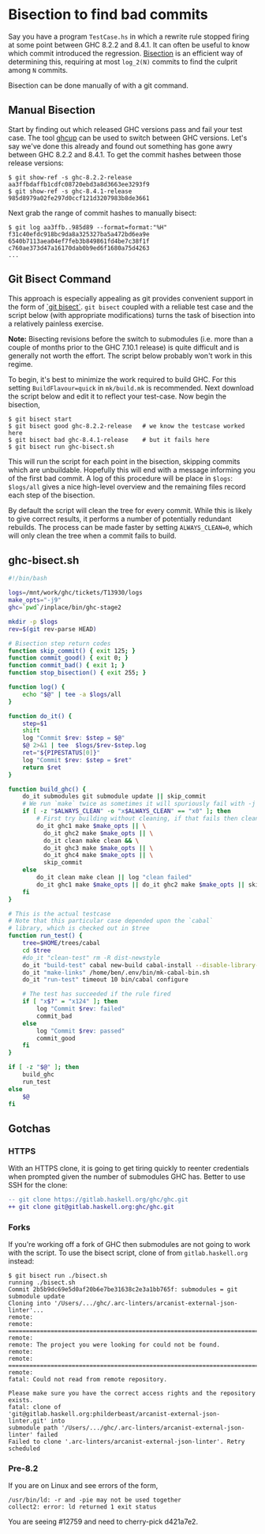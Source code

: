 # Bisection to find bad commits


Say you have a program `TestCase.hs` in which a rewrite rule stopped firing at some point between GHC 8.2.2 and 8.4.1. It can often be useful to know which commit introduced the regression. [Bisection](https://en.wikipedia.org/wiki/Bisection_%28software_engineering%29) is an efficient way of determining this, requiring at most `log_2(N)` commits to find the culprit among `N` commits.

Bisection can be done manually of with a git command.

## Manual Bisection

Start by finding out which released GHC versions pass and fail your test case.
The tool [ghcup](https://www.haskell.org/ghcup/) can be used to switch between GHC versions. Let's say we've done this already and found out something has gone awry between GHC 8.2.2 and 8.4.1. To get the commit hashes between those release
versions:

```
$ git show-ref -s ghc-8.2.2-release
aa3ffbdaffb1cdfc08720ebd3a8d3663ee3293f9
$ git show-ref -s ghc-8.4.1-release
985d8979a02fe297d0ccf121d3207983b8de3661
```

Next grab the range of commit hashes to manually bisect:

```
$ git log aa3ffb..985d89 --format=format:"%H"
f31c40efdc918bc9da8a325327ba5a472bd6ea9e
6540b7113aea04ef7feb3b849861fd4be7c38f1f
c760ae373d47a16170dab0b9ed6f1680a75d4263
...
```

## Git Bisect Command

This approach is especially appealing as git provides convenient support in the form of [\`git bisect\`](https://www.kernel.org/pub/software/scm/git/docs/git-bisect.html). `git bisect` coupled with a reliable test case and the script below (with appropriate modifications) turns the task of bisection into a relatively painless exercise.


**Note:** Bisecting revisions before the switch to submodules (i.e. more than a couple of months prior to the GHC 7.10.1 release) is quite difficult and is generally not worth the effort. The script below probably won't work in this regime.


To begin, it's best to minimize the work required to build GHC. For this setting `BuildFlavour=quick` in `mk/build.mk` is recommended. Next download the script below and edit it to reflect your test-case. Now begin the bisection,

```
$ git bisect start
$ git bisect good ghc-8.2.2-release   # we know the testcase worked here
$ git bisect bad ghc-8.4.1-release    # but it fails here
$ git bisect run ghc-bisect.sh
```


This will run the script for each point in the bisection, skipping commits which are unbuildable. Hopefully this will end with a message informing you of the first bad commit. A log of this procedure will be place in `$logs`: `$logs/all` gives a nice high-level overview and the remaining files record each step of the bisection.



By default the script will clean the tree for every commit. While this is likely to give correct results, it performs a number of potentially redundant rebuilds. The process can be made faster by setting `ALWAYS_CLEAN=0`, which will only clean the tree when a commit fails to build.


## ghc-bisect.sh


```bash
#!/bin/bash

logs=/mnt/work/ghc/tickets/T13930/logs
make_opts="-j9"
ghc=`pwd`/inplace/bin/ghc-stage2

mkdir -p $logs
rev=$(git rev-parse HEAD)

# Bisection step return codes
function skip_commit() { exit 125; }
function commit_good() { exit 0; }
function commit_bad() { exit 1; }
function stop_bisection() { exit 255; }

function log() {
    echo "$@" | tee -a $logs/all
}

function do_it() {
    step=$1
    shift
    log "Commit $rev: $step = $@"
    $@ 2>&1 | tee  $logs/$rev-$step.log
    ret="${PIPESTATUS[0]}"
    log "Commit $rev: $step = $ret"
    return $ret
}

function build_ghc() {
    do_it submodules git submodule update || skip_commit
    # We run `make` twice as sometimes it will spuriously fail with -j
    if [ -z "$ALWAYS_CLEAN" -o "x$ALWAYS_CLEAN" == "x0" ]; then
        # First try building without cleaning, if that fails then clean and try again
        do_it ghc1 make $make_opts || \
          do_it ghc2 make $make_opts || \
          do_it clean make clean && \
          do_it ghc3 make $make_opts || \
          do_it ghc4 make $make_opts || \
          skip_commit
    else
        do_it clean make clean || log "clean failed"
        do_it ghc1 make $make_opts || do_it ghc2 make $make_opts || skip_commit
    fi
}

# This is the actual testcase
# Note that this particular case depended upon the `cabal`
# library, which is checked out in $tree
function run_test() {
    tree=$HOME/trees/cabal
    cd $tree
    #do_it "clean-test" rm -R dist-newstyle
    do_it "build-test" cabal new-build cabal-install --disable-library-profiling --allow-newer=time --with-compiler=$ghc
    do_it "make-links" /home/ben/.env/bin/mk-cabal-bin.sh
    do_it "run-test" timeout 10 bin/cabal configure

    # The test has succeeded if the rule fired 
    if [ "x$?" = "x124" ]; then
        log "Commit $rev: failed"
        commit_bad
    else
        log "Commit $rev: passed"
        commit_good
    fi
}

if [ -z "$@" ]; then
    build_ghc
    run_test
else
    $@
fi
```

## Gotchas

### HTTPS

With an HTTPS clone, it is going to get tiring quickly to reenter credentials when
prompted given the number of submodules GHC has. Better to use SSH for the clone:

```diff
-- git clone https://gitlab.haskell.org/ghc/ghc.git
++ git clone git@gitlab.haskell.org:ghc/ghc.git
```

### Forks

If you're working off a fork of GHC then submodules are not going to work with the
script. To use the bisect script, clone of from `gitlab.haskell.org` instead:

```
$ git bisect run ./bisect.sh                                                      
running ./bisect.sh
Commit 2b5b9dc69e5d0af20b6e7be31638c2e3a1bb765f: submodules = git submodule update
Cloning into '/Users/.../ghc/.arc-linters/arcanist-external-json-linter'...
remote:
remote: ========================================================================
remote:
remote: The project you were looking for could not be found.
remote:
remote: ========================================================================
remote:
fatal: Could not read from remote repository.

Please make sure you have the correct access rights and the repository exists.
fatal: clone of
'git@gitlab.haskell.org:philderbeast/arcanist-external-json-linter.git' into
submodule path '/Users/.../ghc/.arc-linters/arcanist-external-json-linter' failed
Failed to clone '.arc-linters/arcanist-external-json-linter'. Retry scheduled
```

### Pre-8.2


If you are on Linux and see errors of the form,

```wiki
/usr/bin/ld: -r and -pie may not be used together
collect2: error: ld returned 1 exit status
```


You are seeing #12759 and need to cherry-pick d421a7e2.
